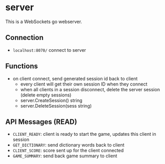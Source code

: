 # server

This is a WebSockets go webserver.


## Connection

- `localhost:8070/` connect to server

## Functions

- on client connect, send generated session id back to client
  - every client will get their own session ID when they connect
  - when all clients in a session disconnect, delete the server session (delete empty sessions)
  - server.CreateSession() string
  - server.DeleteSession(sess string)


## API Messages (READ)

- `CLIENT_READY`: client is ready to start the game, updates this client in session
- `GET_DICTIONARY`: send dictionary words back to client
- `CLIENT_SCORE`: score sent up for the client connected
- `GAME_SUMMARY`: send back game summary to client
